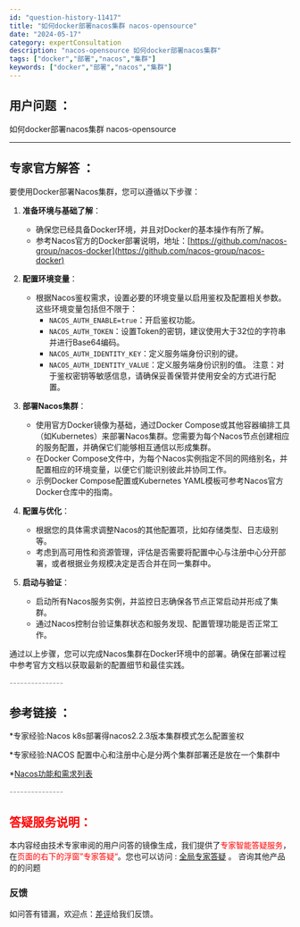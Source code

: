 ```yaml
---
id: "question-history-11417"
title: "如何docker部署nacos集群 nacos-opensource"
date: "2024-05-17"
category: expertConsultation
description: "nacos-opensource 如何docker部署nacos集群"
tags: ["docker","部署","nacos","集群"]
keywords: ["docker","部署","nacos","集群"]
---
```


## 用户问题 ： 
 如何docker部署nacos集群 nacos-opensource 

---------------
## 专家官方解答 ：

要使用Docker部署Nacos集群，您可以遵循以下步骤：

1. **准备环境与基础了解**：
   - 确保您已经具备Docker环境，并且对Docker的基本操作有所了解。
   - 参考Nacos官方的Docker部署说明，地址：[https://github.com/nacos-group/nacos-docker](https://github.com/nacos-group/nacos-docker)

2. **配置环境变量**：
   - 根据Nacos鉴权需求，设置必要的环境变量以启用鉴权及配置相关参数。这些环境变量包括但不限于：
     - `NACOS_AUTH_ENABLE=true`：开启鉴权功能。
     - `NACOS_AUTH_TOKEN`：设置Token的密钥，建议使用大于32位的字符串并进行Base64编码。
     - `NACOS_AUTH_IDENTITY_KEY`：定义服务端身份识别的键。
     - `NACOS_AUTH_IDENTITY_VALUE`：定义服务端身份识别的值。
     注意：对于鉴权密钥等敏感信息，请确保妥善保管并使用安全的方式进行配置。

3. **部署Nacos集群**：
   - 使用官方Docker镜像为基础，通过Docker Compose或其他容器编排工具（如Kubernetes）来部署Nacos集群。您需要为每个Nacos节点创建相应的服务配置，并确保它们能够相互通信以形成集群。
   - 在Docker Compose文件中，为每个Nacos实例指定不同的网络别名，并配置相应的环境变量，以便它们能识别彼此并协同工作。
   - 示例Docker Compose配置或Kubernetes YAML模板可参考Nacos官方Docker仓库中的指南。

4. **配置与优化**：
   - 根据您的具体需求调整Nacos的其他配置项，比如存储类型、日志级别等。
   - 考虑到高可用性和资源管理，评估是否需要将配置中心与注册中心分开部署，或者根据业务规模决定是否合并在同一集群中。

5. **启动与验证**：
   - 启动所有Nacos服务实例，并监控日志确保各节点正常启动并形成了集群。
   - 通过Nacos控制台验证集群状态和服务发现、配置管理功能是否正常工作。

通过以上步骤，您可以完成Nacos集群在Docker环境中的部署。确保在部署过程中参考官方文档以获取最新的配置细节和最佳实践。


<font color="#949494">---------------</font> 


## 参考链接 ：

*专家经验:Nacos k8s部署得nacos2.2.3版本集群模式怎么配置鉴权 
 
 *专家经验:NACOS 配置中心和注册中心是分两个集群部署还是放在一个集群中 
 
 *[Nacos功能和需求列表](https://nacos.io/docs/latest/archive/feature-list)


 <font color="#949494">---------------</font> 
 


## <font color="#FF0000">答疑服务说明：</font> 

本内容经由技术专家审阅的用户问答的镜像生成，我们提供了<font color="#FF0000">专家智能答疑服务</font>，在<font color="#FF0000">页面的右下的浮窗”专家答疑“</font>。您也可以访问 : [全局专家答疑](https://opensource.alibaba.com/chatBot) 。 咨询其他产品的的问题

### 反馈
如问答有错漏，欢迎点：[差评](https://ai.nacos.io/user/feedbackByEnhancerGradePOJOID?enhancerGradePOJOId=13749)给我们反馈。
